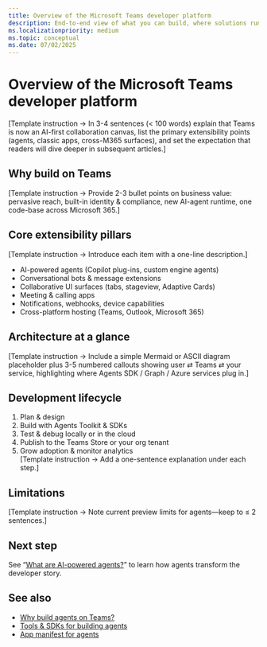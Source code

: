 ```yaml
---
title: Overview of the Microsoft Teams developer platform  
description: End-to-end view of what you can build, where solutions run, and how AI-powered agents fit into the platform.  
ms.localizationpriority: medium  
ms.topic: conceptual
ms.date: 07/02/2025  
---
```

# Overview of the Microsoft Teams developer platform  

[Template instruction → In 3-4 sentences (< 100 words) explain that Teams is now an AI-first collaboration canvas, list the primary extensibility points (agents, classic apps, cross-M365 surfaces), and set the expectation that readers will dive deeper in subsequent articles.]

## Why build on Teams  

[Template instruction → Provide 2-3 bullet points on business value: pervasive reach, built-in identity & compliance, new AI-agent runtime, one code-base across Microsoft 365.]

## Core extensibility pillars  

[Template instruction → Introduce each item with a one-line description.]  

- AI-powered agents (Copilot plug-ins, custom engine agents)  
- Conversational bots & message extensions  
- Collaborative UI surfaces (tabs, stageview, Adaptive Cards)  
- Meeting & calling apps  
- Notifications, webhooks, device capabilities  
- Cross-platform hosting (Teams, Outlook, Microsoft 365)

## Architecture at a glance  

[Template instruction → Include a simple Mermaid or ASCII diagram placeholder plus 3-5 numbered callouts showing user ⇄ Teams ⇄ your service, highlighting where Agents SDK / Graph / Azure services plug in.]

## Development lifecycle  

1. Plan & design  
2. Build with Agents Toolkit & SDKs  
3. Test & debug locally or in the cloud  
4. Publish to the Teams Store or your org tenant  
5. Grow adoption & monitor analytics  
[Template instruction → Add a one-sentence explanation under each step.]

## Limitations  

[Template instruction → Note current preview limits for agents—keep to ≤ 2 sentences.]

## Next step  

See “[What are AI-powered agents?](../get-started/what-are-agents.md)” to learn how agents transform the developer story.

## See also  

- [Why build agents on Teams?](../get-started/why-build-agents-on-teams.md)  
- [Tools & SDKs for building agents](../build/tools-and-sdks-for-agents.md)  
- [App manifest for agents](../build/app-manifest-for-agents.md)
